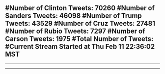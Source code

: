 #Number of Clinton Tweets: 70260
#Number of Sanders Tweets: 46098
#Number of Trump Tweets: 43529
#Number of Cruz Tweets: 27481
#Number of Rubio Tweets: 7297
#Number of Carson Tweets: 1975
#Total Number of Tweets:  
#Current Stream Started at Thu Feb 11 22:36:02 MST
---
---
---
